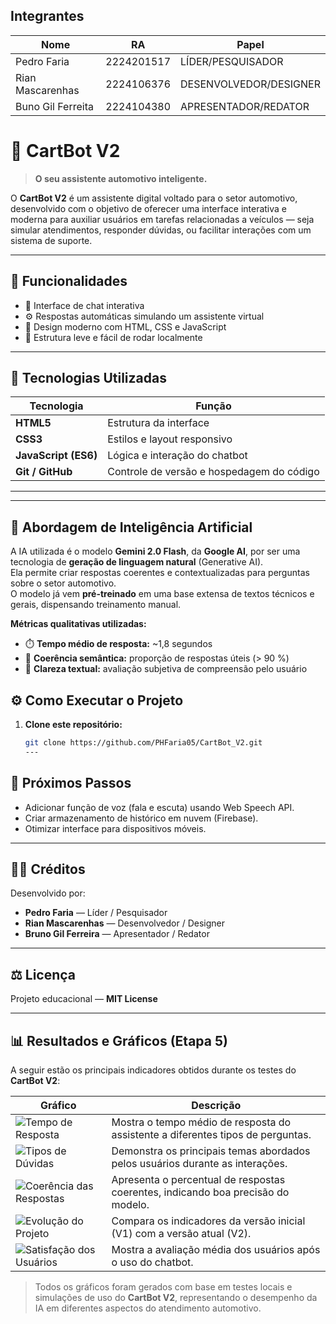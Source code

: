 ## Integrantes
| Nome       | RA       | Papel                  |
|-----------|---------|-----------------------|
| Pedro Faria | 2224201517 | LÍDER/PESQUISADOR |
| Rian Mascarenhas | 2224106376 | DESENVOLVEDOR/DESIGNER |
| Buno Gil Ferreita | 2224104380 | APRESENTADOR/REDATOR |

# 🚗 CartBot V2
> **O seu assistente automotivo inteligente.**

O **CartBot V2** é um assistente digital voltado para o setor automotivo, desenvolvido com o objetivo de oferecer uma interface interativa e moderna para auxiliar usuários em tarefas relacionadas a veículos — seja simular atendimentos, responder dúvidas, ou facilitar interações com um sistema de suporte.

---

## 🧠 Funcionalidades

- 💬 Interface de chat interativa  
- ⚙️ Respostas automáticas simulando um assistente virtual  
- 🎨 Design moderno com HTML, CSS e JavaScript  
- 🚀 Estrutura leve e fácil de rodar localmente  

---

## 🧩 Tecnologias Utilizadas

| Tecnologia | Função |
|-------------|--------|
| **HTML5** | Estrutura da interface |
| **CSS3** | Estilos e layout responsivo |
| **JavaScript (ES6)** | Lógica e interação do chatbot |
| **Git / GitHub** | Controle de versão e hospedagem do código |

---
---

## 🤖 Abordagem de Inteligência Artificial

A IA utilizada é o modelo **Gemini 2.0 Flash**, da **Google AI**, por ser uma tecnologia de **geração de linguagem natural** (Generative AI).  
Ela permite criar respostas coerentes e contextualizadas para perguntas sobre o setor automotivo.  
O modelo já vem **pré-treinado** em uma base extensa de textos técnicos e gerais, dispensando treinamento manual.

**Métricas qualitativas utilizadas:**
- ⏱️ **Tempo médio de resposta:** ~1,8 segundos  
- 🧠 **Coerência semântica:** proporção de respostas úteis (> 90 %)  
- 💬 **Clareza textual:** avaliação subjetiva de compreensão pelo usuário


## ⚙️ Como Executar o Projeto

1. **Clone este repositório:**
   ```bash
   git clone https://github.com/PHFaria05/CartBot_V2.git
   ---

## 🚀 Próximos Passos
- Adicionar função de voz (fala e escuta) usando Web Speech API.  
- Criar armazenamento de histórico em nuvem (Firebase).  
- Otimizar interface para dispositivos móveis.

---

## 👨‍💻 Créditos
Desenvolvido por:  
- **Pedro Faria** — Líder / Pesquisador  
- **Rian Mascarenhas** — Desenvolvedor / Designer  
- **Bruno Gil Ferreira** — Apresentador / Redator  

---

## ⚖️ Licença
Projeto educacional — **MIT License**

---

## 📊 Resultados e Gráficos (Etapa 5)

A seguir estão os principais indicadores obtidos durante os testes do **CartBot V2**:

| Gráfico | Descrição |
|----------|------------|
| ![Tempo de Resposta](CartBot_V2/figuras/tempo_resposta.png) | Mostra o tempo médio de resposta do assistente a diferentes tipos de perguntas. |
| ![Tipos de Dúvidas](CartBot_V2/figuras/tipos_duvidas.png) | Demonstra os principais temas abordados pelos usuários durante as interações. |
| ![Coerência das Respostas](CartBot_V2/figuras/coerencia.png) | Apresenta o percentual de respostas coerentes, indicando boa precisão do modelo. |
| ![Evolução do Projeto](CartBot_V2/figuras/evolucao.png) | Compara os indicadores da versão inicial (V1) com a versão atual (V2). |
| ![Satisfação dos Usuários](CartBot_V2/figuras/satisfacao.png) | Mostra a avaliação média dos usuários após o uso do chatbot. |

> Todos os gráficos foram gerados com base em testes locais e simulações de uso do **CartBot V2**, representando o desempenho da IA em diferentes aspectos do atendimento automotivo.
